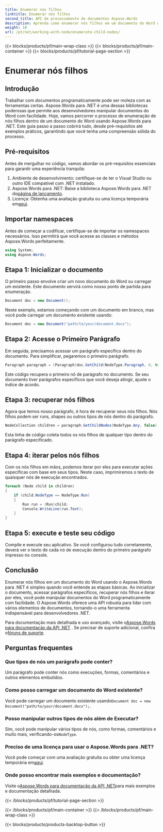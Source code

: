 ```yaml
---
title: Enumerar nós filhos
linktitle: Enumerar nós filhos
second_title: API de processamento de documentos Aspose.Words
description: Aprenda como enumerar nós filhos em um documento do Word usando o Aspose.Words para .NET com este tutorial passo a passo.
weight: 10
url: /pt/net/working-with-node/enumerate-child-nodes/
---
```


{{< blocks/products/pf/main-wrap-class >}}
{{< blocks/products/pf/main-container >}}
{{< blocks/products/pf/tutorial-page-section >}}

# Enumerar nós filhos

## Introdução

Trabalhar com documentos programaticamente pode ser moleza com as ferramentas certas. Aspose.Words para .NET é uma dessas bibliotecas poderosas que permite aos desenvolvedores manipular documentos do Word com facilidade. Hoje, vamos percorrer o processo de enumeração de nós filhos dentro de um documento do Word usando Aspose.Words para .NET. Este guia passo a passo cobrirá tudo, desde pré-requisitos até exemplos práticos, garantindo que você tenha uma compreensão sólida do processo.

## Pré-requisitos

Antes de mergulhar no código, vamos abordar os pré-requisitos essenciais para garantir uma experiência tranquila:

1. Ambiente de desenvolvimento: certifique-se de ter o Visual Studio ou outro IDE compatível com .NET instalado.
2.  Aspose.Words para .NET: Baixe a biblioteca Aspose.Words para .NET do[página de lançamento](https://releases.aspose.com/words/net/).
3.  Licença: Obtenha uma avaliação gratuita ou uma licença temporária em[aqui](https://purchase.aspose.com/temporary-license/).

## Importar namespaces

Antes de começar a codificar, certifique-se de importar os namespaces necessários. Isso permitirá que você acesse as classes e métodos Aspose.Words perfeitamente.

```csharp
using System;
using Aspose.Words;
```

## Etapa 1: Inicializar o documento

O primeiro passo envolve criar um novo documento do Word ou carregar um existente. Este documento servirá como nosso ponto de partida para enumeração.

```csharp
Document doc = new Document();
```

Neste exemplo, estamos começando com um documento em branco, mas você pode carregar um documento existente usando:

```csharp
Document doc = new Document("path/to/your/document.docx");
```

## Etapa 2: Acesse o Primeiro Parágrafo

Em seguida, precisamos acessar um parágrafo específico dentro do documento. Para simplificar, pegaremos o primeiro parágrafo.

```csharp
Paragraph paragraph = (Paragraph)doc.GetChild(NodeType.Paragraph, 0, true);
```

Este código recupera o primeiro nó de parágrafo no documento. Se seu documento tiver parágrafos específicos que você deseja atingir, ajuste o índice de acordo.

## Etapa 3: recuperar nós filhos

Agora que temos nosso parágrafo, é hora de recuperar seus nós filhos. Nós filhos podem ser runs, shapes ou outros tipos de nós dentro do parágrafo.

```csharp
NodeCollection children = paragraph.GetChildNodes(NodeType.Any, false);
```

Esta linha de código coleta todos os nós filhos de qualquer tipo dentro do parágrafo especificado.

## Etapa 4: iterar pelos nós filhos

Com os nós filhos em mãos, podemos iterar por eles para executar ações específicas com base em seus tipos. Neste caso, imprimiremos o texto de quaisquer nós de execução encontrados.

```csharp
foreach (Node child in children)
{
    if (child.NodeType == NodeType.Run)
    {
        Run run = (Run)child;
        Console.WriteLine(run.Text);
    }
}
```

## Etapa 5: execute e teste seu código

Compile e execute seu aplicativo. Se você configurou tudo corretamente, deverá ver o texto de cada nó de execução dentro do primeiro parágrafo impresso no console.

## Conclusão

Enumerar nós filhos em um documento do Word usando o Aspose.Words para .NET é simples quando você entende as etapas básicas. Ao inicializar o documento, acessar parágrafos específicos, recuperar nós filhos e iterar por eles, você pode manipular documentos do Word programaticamente com facilidade. O Aspose.Words oferece uma API robusta para lidar com vários elementos de documentos, tornando-o uma ferramenta indispensável para desenvolvedores .NET.

 Para documentação mais detalhada e uso avançado, visite o[Aspose.Words para documentação da API .NET](https://reference.aspose.com/words/net/) . Se precisar de suporte adicional, confira o[fóruns de suporte](https://forum.aspose.com/c/words/8).

## Perguntas frequentes

### Que tipos de nós um parágrafo pode conter?
Um parágrafo pode conter nós como execuções, formas, comentários e outros elementos embutidos.

### Como posso carregar um documento do Word existente?
 Você pode carregar um documento existente usando`Document doc = new Document("path/to/your/document.docx");`.

### Posso manipular outros tipos de nós além de Executar?
 Sim, você pode manipular vários tipos de nós, como formas, comentários e muito mais, verificando-os`NodeType`.

### Preciso de uma licença para usar o Aspose.Words para .NET?
 Você pode começar com uma avaliação gratuita ou obter uma licença temporária em[aqui](https://purchase.aspose.com/temporary-license/).

### Onde posso encontrar mais exemplos e documentação?
 Visite o[Aspose.Words para documentação da API .NET](https://reference.aspose.com/words/net/)para mais exemplos e documentação detalhada.

{{< /blocks/products/pf/tutorial-page-section >}}

{{< /blocks/products/pf/main-container >}}
{{< /blocks/products/pf/main-wrap-class >}}

{{< blocks/products/products-backtop-button >}}
